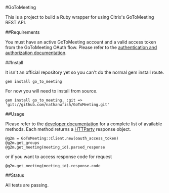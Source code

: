 #GoToMeeting

This is a project to build a Ruby wrapper for using Citrix's GoToMeeting REST API. 

##Requirements

You must have an active GoToMeeting account and a valid access token from the GoToMeeting OAuth flow. Please refer to the [authentication and authorization documentation](https://developer.citrixonline.com/page/authentication-and-authorization). 

##Install

It isn't an official repository yet so you can't do the normal gem install route.

	gem install go_to_meeting
	
For now you will need to install from source. 

	gem install go_to_meeting, :git => 'git://github.com/nathanwfish/GoToMeeting.git'

##Usage

Please refer to the [developer documentation](https://developer.citrixonline.com/api-overview/gotomeeting-rest-api) for a complete list of available methods. Each method returns a [HTTParty](https://github.com/jnunemaker/httparty) response object.

	@g2m = GoToMeeting::Client.new(oauth_access_token) 
	@g2m.get_groups
	@g2m.get_meeting(meeting_id).parsed_response 
	
or if you want to access response code for request
	
	@g2m.get_meeting(meeting_id).response.code

##Status

All tests are passing. 
